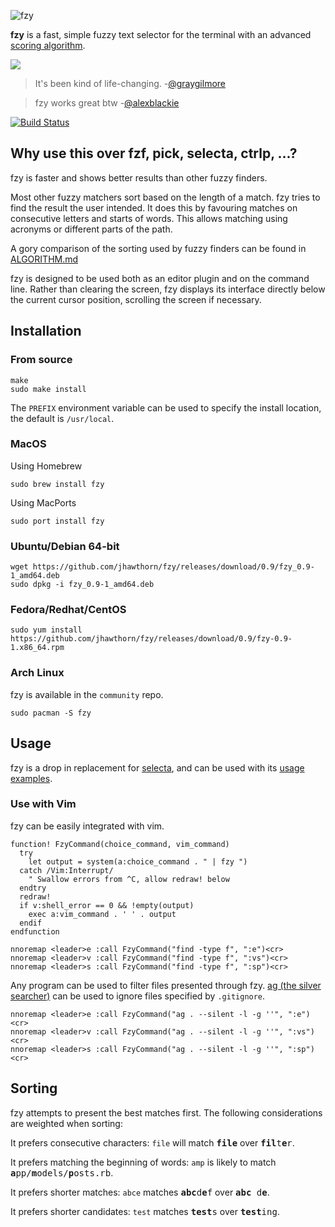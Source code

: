 ![fzy](http://i.hawth.ca/u/fzy-github.svg)

**fzy** is a fast, simple fuzzy text selector for the terminal with an advanced [scoring
algorithm](#sorting).

![](http://i.hawth.ca/u/fzy2.gif)

<blockquote>
It's been kind of life-changing.
-<a href="https://github.com/graygilmore/">@graygilmore</a>
</blockquote>

<blockquote>
fzy works great btw
-<a href="https://twitter.com/alexblackie/status/719297828892188672">@alexblackie</a>
</blockquote>

[![Build Status](https://travis-ci.org/jhawthorn/fzy.svg?branch=master)](https://travis-ci.org/jhawthorn/fzy)

## Why use this over fzf, pick, selecta, ctrlp, ...?

fzy is faster and shows better results than other fuzzy finders.

Most other fuzzy matchers sort based on the length of a match. fzy tries to
find the result the user intended. It does this by favouring matches on
consecutive letters and starts of words. This allows matching using acronyms or
different parts of the path.

A gory comparison of the sorting used by fuzzy finders can be found in [ALGORITHM.md](ALGORITHM.md)

fzy is designed to be used both as an editor plugin and on the command line.
Rather than clearing the screen, fzy displays its interface directly below the current cursor position, scrolling the screen if necessary.

## Installation

### From source

    make
    sudo make install

The `PREFIX` environment variable can be used to specify the install location,
the default is `/usr/local`.

### MacOS

Using Homebrew

    sudo brew install fzy

Using MacPorts

    sudo port install fzy

### Ubuntu/Debian 64-bit

    wget https://github.com/jhawthorn/fzy/releases/download/0.9/fzy_0.9-1_amd64.deb
    sudo dpkg -i fzy_0.9-1_amd64.deb

### Fedora/Redhat/CentOS

    sudo yum install https://github.com/jhawthorn/fzy/releases/download/0.9/fzy-0.9-1.x86_64.rpm

### Arch Linux

fzy is available in the `community` repo.

    sudo pacman -S fzy

## Usage

fzy is a drop in replacement for [selecta](https://github.com/garybernhardt/selecta), and can be used with its [usage examples](https://github.com/garybernhardt/selecta#usage-examples).

### Use with Vim

fzy can be easily integrated with vim.

``` vim
function! FzyCommand(choice_command, vim_command)
  try
    let output = system(a:choice_command . " | fzy ")
  catch /Vim:Interrupt/
    " Swallow errors from ^C, allow redraw! below
  endtry
  redraw!
  if v:shell_error == 0 && !empty(output)
    exec a:vim_command . ' ' . output
  endif
endfunction

nnoremap <leader>e :call FzyCommand("find -type f", ":e")<cr>
nnoremap <leader>v :call FzyCommand("find -type f", ":vs")<cr>
nnoremap <leader>s :call FzyCommand("find -type f", ":sp")<cr>
```

Any program can be used to filter files presented through fzy. [ag (the silver searcher)](https://github.com/ggreer/the_silver_searcher) can be used to ignore files specified by `.gitignore`.

``` vim
nnoremap <leader>e :call FzyCommand("ag . --silent -l -g ''", ":e")<cr>
nnoremap <leader>v :call FzyCommand("ag . --silent -l -g ''", ":vs")<cr>
nnoremap <leader>s :call FzyCommand("ag . --silent -l -g ''", ":sp")<cr>
```

## Sorting

fzy attempts to present the best matches first. The following considerations are weighted when sorting:

It prefers consecutive characters: `file` will match <tt><b>file</b></tt> over <tt><b>fil</b>t<b>e</b>r</tt>.

It prefers matching the beginning of words: `amp` is likely to match <tt><b>a</b>pp/<b>m</b>odels/<b>p</b>osts.rb</tt>.

It prefers shorter matches: `abce` matches <tt><b>abc</b>d<b>e</b>f</tt> over <tt><b>abc</b> d<b>e</b></tt>.

It prefers shorter candidates: `test` matches <tt><b>test</b>s</tt> over <tt><b>test</b>ing</b></tt>.

